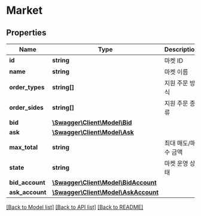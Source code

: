 # Market

## Properties
Name | Type | Description | Notes
------------ | ------------- | ------------- | -------------
**id** | **string** | 마켓 ID | [optional] 
**name** | **string** | 마켓 이름 | [optional] 
**order_types** | **string[]** | 지원 주문 방식 | [optional] 
**order_sides** | **string[]** | 지원 주문 종류 | [optional] 
**bid** | [**\Swagger\Client\Model\Bid**](Bid.md) |  | [optional] 
**ask** | [**\Swagger\Client\Model\Ask**](Ask.md) |  | [optional] 
**max_total** | **string** | 최대 매도/매수 금액 | [optional] 
**state** | **string** | 마켓 운영 상태 | [optional] 
**bid_account** | [**\Swagger\Client\Model\BidAccount**](BidAccount.md) |  | [optional] 
**ask_account** | [**\Swagger\Client\Model\AskAccount**](AskAccount.md) |  | [optional] 

[[Back to Model list]](../README.md#documentation-for-models) [[Back to API list]](../README.md#documentation-for-api-endpoints) [[Back to README]](../README.md)


